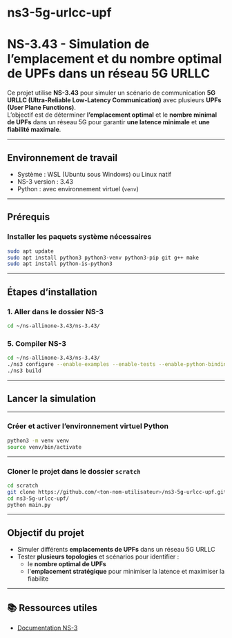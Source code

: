 # ns3-5g-urlcc-upf

#  NS-3.43 - Simulation de l’emplacement et du nombre optimal de UPFs dans un réseau 5G URLLC

Ce projet utilise **NS-3.43** pour simuler un scénario de communication **5G URLLC (Ultra-Reliable Low-Latency Communication)** avec plusieurs **UPFs (User Plane Functions)**.  
L’objectif est de déterminer **l’emplacement optimal** et le **nombre minimal de UPFs** dans un réseau 5G pour garantir **une latence minimale** et **une fiabilité maximale**.

---

##  Environnement de travail

- Système : WSL (Ubuntu sous Windows) ou Linux natif
- NS-3 version : 3.43
- Python : avec environnement virtuel (`venv`)

---

##  Prérequis

### Installer les paquets système nécessaires

```bash
sudo apt update
sudo apt install python3 python3-venv python3-pip git g++ make
sudo apt install python-is-python3
```

---

##  Étapes d’installation

### 1. Aller dans le dossier NS-3

```bash
cd ~/ns-allinone-3.43/ns-3.43/
```

### 5. Compiler NS-3

```bash
cd ~/ns-allinone-3.43/ns-3.43/
./ns3 configure --enable-examples --enable-tests --enable-python-bindings
./ns3 build
```

---

## Lancer la simulation
---

### Créer et activer l’environnement virtuel Python

```bash
python3 -m venv venv
source venv/bin/activate
```

---

### Cloner le projet dans le dossier `scratch`

```bash
cd scratch
git clone https://github.com/<ton-nom-utilisateur>/ns3-5g-urlcc-upf.git
cd ns3-5g-urlcc-upf/
python main.py
```

---

##  Objectif du projet

- Simuler différents **emplacements de UPFs** dans un réseau 5G URLLC
- Tester **plusieurs topologies** et scénarios pour identifier :
  - le **nombre optimal de UPFs**
  - l'**emplacement stratégique** pour minimiser la latence et maximiser la fiabilite

---

## 📚 Ressources utiles

- [Documentation NS-3](https://www.nsnam.org/documentation/)



